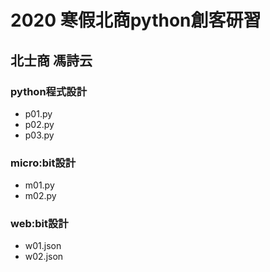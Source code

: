 # 2020 寒假北商python創客研習 
## 北士商 馮詩云

### python程式設計 
- p01.py
- p02.py
- p03.py

### micro:bit設計
- m01.py
- m02.py
### web:bit設計
- w01.json
- w02.json
